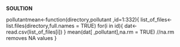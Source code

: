 **SOULTION**

pollutantmean<-function(directory,pollutant ,id=1:332){
  list_of_files<-list.files(directory,full.names = TRUE)
  for(i in id){
    dat<-read.csv(list_of_files[i])
  }
  mean(dat[ ,pollutant],na.rm = TRUE)         //na.rm removes NA values
}
